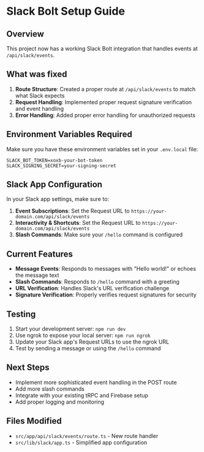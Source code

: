 # Slack Bolt Setup Guide

## Overview

This project now has a working Slack Bolt integration that handles events at `/api/slack/events`.

## What was fixed

1. **Route Structure**: Created a proper route at `/api/slack/events` to match what Slack expects
2. **Request Handling**: Implemented proper request signature verification and event handling
3. **Error Handling**: Added proper error handling for unauthorized requests

## Environment Variables Required

Make sure you have these environment variables set in your `.env.local` file:

```env
SLACK_BOT_TOKEN=xoxb-your-bot-token
SLACK_SIGNING_SECRET=your-signing-secret
```

## Slack App Configuration

In your Slack app settings, make sure to:

1. **Event Subscriptions**: Set the Request URL to `https://your-domain.com/api/slack/events`
2. **Interactivity & Shortcuts**: Set the Request URL to `https://your-domain.com/api/slack/events`
3. **Slash Commands**: Make sure your `/hello` command is configured

## Current Features

- **Message Events**: Responds to messages with "Hello world!" or echoes the message text
- **Slash Commands**: Responds to `/hello` command with a greeting
- **URL Verification**: Handles Slack's URL verification challenge
- **Signature Verification**: Properly verifies request signatures for security

## Testing

1. Start your development server: `npm run dev`
2. Use ngrok to expose your local server: `npm run ngrok`
3. Update your Slack app's Request URLs to use the ngrok URL
4. Test by sending a message or using the `/hello` command

## Next Steps

- Implement more sophisticated event handling in the POST route
- Add more slash commands
- Integrate with your existing tRPC and Firebase setup
- Add proper logging and monitoring

## Files Modified

- `src/app/api/slack/events/route.ts` - New route handler
- `src/lib/slack/app.ts` - Simplified app configuration
